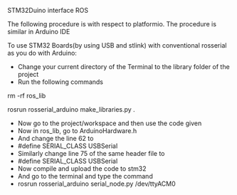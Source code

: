 STM32Duino interface ROS

The following procedure is with respect to platformio. The procedure is similar in Arduino IDE 

To use STM32 Boards(by using USB and stlink) with conventional rosserial as you do with Arduino:

- Change your current directory of the Terminal to the library folder of the project
- Run the following commands

rm -rf ros\_lib

rosrun rosserial\_arduino make\_libraries.py .

- Now go to the project/workspace and then use the code given
- Now in ros\_lib, go to ArduinoHardware.h
- And change the line 62 to 
- #define SERIAL\_CLASS USBSerial
- Similarly change line 75 of the same header file to
- #define SERIAL\_CLASS USBSerial
- Now compile and upload the code to stm32 
- And go to the terminal and type the command
- rosrun rosserial\_arduino serial\_node.py /dev/ttyACM0

